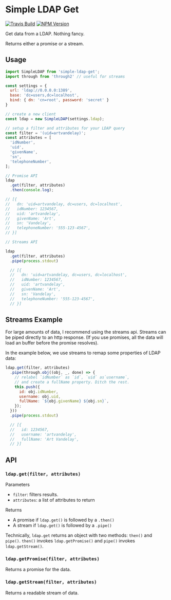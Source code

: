 # Simple LDAP Get

[![Travis Build](https://img.shields.io/travis/mcadonline/simple-ldap-get.svg?style=flat)](https://travis-ci.org/mcadonline/simple-ldap-get)
[![NPM Version](https://img.shields.io/npm/v/simple-ldap-get.svg)](https://www.npmjs.com/package/simple-ldap-get)

Get data from a LDAP. Nothing fancy.

Returns either a promise or a stream.

## Usage

```js
import SimpleLDAP from 'simple-ldap-get';
import through from 'through2' // useful for streams

const settings = {
  url: 'ldap://0.0.0.0:1389',
  base: 'dc=users,dc=localhost',
  bind: { dn: 'cn=root', password: 'secret' }
}

// create a new client
const ldap = new SimpleLDAP(settings.ldap);

// setup a filter and attributes for your LDAP query
const filter = '(uid=artvandelay)';
const attributes = [
  'idNumber',
  'uid',
  'givenName',
  'sn',
  'telephoneNumber',
];

// Promise API
ldap
  .get(filter, attributes)
  .then(console.log);

// [{
//   dn: 'uid=artvandelay, dc=users, dc=localhost',
//   idNumber: 1234567,
//   uid: 'artvandelay',
//   givenName: 'Art',
//   sn: 'Vandelay',
//   telephoneNumber: '555-123-4567',
// }]

// Streams API

ldap
  .get(filter, attributes)
  .pipe(process.stdout)

  // [{
  //   dn: 'uid=artvandelay, dc=users, dc=localhost',
  //   idNumber: 1234567,
  //   uid: 'artvandelay',
  //   givenName: 'Art',
  //   sn: 'Vandelay',
  //   telephoneNumber: '555-123-4567',
  // }]
```

## Streams Example

For large amounts of data, I recommend using the streams api. Streams can be piped directly to an http response. (If you use promises, all the data will load an buffer before the promise resolves).

In the example below, we use streams to remap some properties of LDAP data:

```js
ldap.get(filter, attributes)
  .pipe(through.obj((obj, _, done) => {
    // relabel `idNumber` as `id`, `uid` as`username`,
    // and create a fullName property. Ditch the rest.
    this.push({
      id: obj.idNumber,
      username: obj.uid,
      fullName: `${obj.givenName} ${obj.sn}`,
    });
  }))
  .pipe(process.stdout)

  // [{
  //   id: 1234567,
  //   username: 'artvandelay',
  //   fullName: 'Art Vandelay',
  // }]
```

## API

### `ldap.get(filter, attributes)`

Parameters
  - `filter`: filters results.
  - `attributes`: a list of attributes to return

Returns
  - A promise if `ldap.get()` is followed by a `.then()`
  - A stream if `ldap.get()` is followed by a `.pipe()`

Technically, `ldap.get` returns an object with two methods:
`then()` and `pipe()`. `then()` invokes `ldap.getPromise()`
and `pipe()` invokes `ldap.getStream()`.

### `ldap.getPromise(filter, attributes)`
Returns a promise for the data.

### `ldap.getStream(filter, attributes)`
Returns a readable stream of data.
